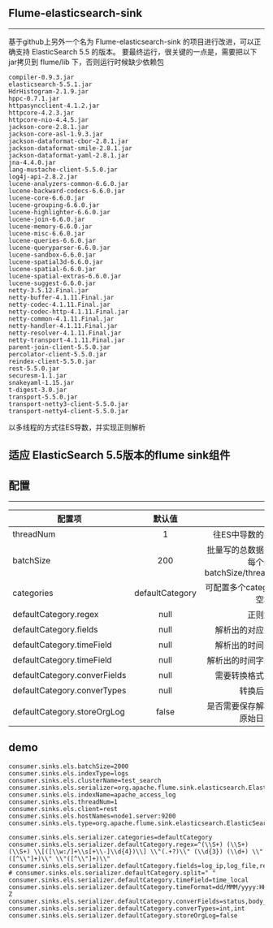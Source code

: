 ## Flume-elasticsearch-sink
---
基于github上另外一个名为 Flume-elasticsearch-sink 的项目进行改进，可以正确支持 ElasticSearch 5.5 的版本。
要最终运行，很关键的一点是，需要把以下jar拷贝到 flume/lib 下，否则运行时候缺少依赖包
```
compiler-0.9.3.jar
elasticsearch-5.5.1.jar
HdrHistogram-2.1.9.jar
hppc-0.7.1.jar
httpasyncclient-4.1.2.jar
httpcore-4.2.3.jar
httpcore-nio-4.4.5.jar	
jackson-core-2.8.1.jar
jackson-core-asl-1.9.3.jar
jackson-dataformat-cbor-2.8.1.jar
jackson-dataformat-smile-2.8.1.jar
jackson-dataformat-yaml-2.8.1.jar
jna-4.4.0.jar
lang-mustache-client-5.5.0.jar
log4j-api-2.8.2.jar
lucene-analyzers-common-6.6.0.jar
lucene-backward-codecs-6.6.0.jar
lucene-core-6.6.0.jar
lucene-grouping-6.6.0.jar
lucene-highlighter-6.6.0.jar
lucene-join-6.6.0.jar
lucene-memory-6.6.0.jar
lucene-misc-6.6.0.jar
lucene-queries-6.6.0.jar
lucene-queryparser-6.6.0.jar
lucene-sandbox-6.6.0.jar
lucene-spatial3d-6.6.0.jar
lucene-spatial-6.6.0.jar
lucene-spatial-extras-6.6.0.jar
lucene-suggest-6.6.0.jar
netty-3.5.12.Final.jar
netty-buffer-4.1.11.Final.jar
netty-codec-4.1.11.Final.jar
netty-codec-http-4.1.11.Final.jar
netty-common-4.1.11.Final.jar
netty-handler-4.1.11.Final.jar
netty-resolver-4.1.11.Final.jar
netty-transport-4.1.11.Final.jar
parent-join-client-5.5.0.jar
percolator-client-5.5.0.jar
reindex-client-5.5.0.jar
rest-5.5.0.jar
securesm-1.1.jar
snakeyaml-1.15.jar
t-digest-3.0.jar
transport-5.5.0.jar
transport-netty3-client-5.5.0.jar
transport-netty4-client-5.5.0.jar
```
以多线程的方式往ES导数，并实现正则解析

## 适应 ElasticSearch 5.5版本的flume sink组件

## 配置
---
| 配置项   |      默认值      |  含义 |
|----------|:-------------:|------:|
| threadNum   |  1 | 往ES中导数的线程数 |
| batchSize |    200   |   批量写的总数据条数，每个线程为batchSize/threadNum |
| categories | defaultCategory |    可配置多个category，空格分隔 |
| defaultCategory.regex | null |    正则解析串 |
| defaultCategory.fields | null |    解析出的对应字段名 |
| defaultCategory.timeField | null |    解析出的时间字段名 |
| defaultCategory.timeField | null |    解析出的时间字段格式 |
| defaultCategory.converFields | null |    需要转换格式的字段 |
| defaultCategory.converTypes | null |    转换后的格式 |
| defaultCategory.storeOrgLog | false |    是否需要保存解析前的原始日志数据 |


## demo
```
consumer.sinks.els.batchSize=2000
consumer.sinks.els.indexType=logs
consumer.sinks.els.clusterName=test_search
consumer.sinks.els.serializer=org.apache.flume.sink.elasticsearch.ElasticSearchLogStashRegexEventSerializer 
consumer.sinks.els.indexName=apache_access_log
consumer.sinks.els.threadNum=1
consumer.sinks.els.client=rest
consumer.sinks.els.hostNames=node1.server:9200
consumer.sinks.els.type=org.apache.flume.sink.elasticsearch.ElasticSearchSink

consumer.sinks.els.serializer.categories=defaultCategory
consumer.sinks.els.serializer.defaultCategory.regex=^(\\S+) (\\S+) (\\S+) \\[([\\w:/]+\\s[+\\-]\\d{4})\\] \\"(.+?)\\" (\\d{3}) (\\d+) \\"([^\\"]+)\\" \\"([^\\"]+)\\"
consumer.sinks.els.serializer.defaultCategory.fields=log_ip,log_file,remote_addr,time_local,method,url,http_type,status,body_bytes_sent,http_referer,http_user_agent
# consumer.sinks.els.serializer.defaultCategory.split=" "
consumer.sinks.els.serializer.defaultCategory.timeField=time_local
consumer.sinks.els.serializer.defaultCategory.timeFormat=dd/MMM/yyyy:HH:mm:ss Z
consumer.sinks.els.serializer.defaultCategory.converFields=status,body_bytes_sent
consumer.sinks.els.serializer.defaultCategory.converTypes=int,int
consumer.sinks.els.serializer.defaultCategory.storeOrgLog=false
```
